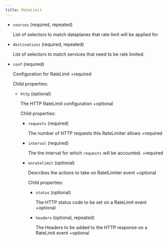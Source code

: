 ```yaml
---
title: RateLimit
---
```


- `sources` (required, repeated)

    List of selectors to match dataplanes that rate limit will be applied for

- `destinations` (required, repeated)

    List of selectors to match services that need to be rate limited.

- `conf` (required)

    Configuration for RateLimit
    +required

    Child properties:    
    
    - `http` (optional)
    
        The HTTP RateLimit configuration
        +optional
    
        Child properties:    
        
        - `requests` (required)
        
            The number of HTTP requests this RateLimiter allows
            +required    
        
        - `interval` (required)
        
            The the interval for which `requests` will be accounted.
            +required    
        
        - `onratelimit` (optional)
        
            Describes the actions to take on RatelLimiter event
            +optional
        
            Child properties:    
            
            - `status` (optional)
            
                The HTTP status code to be set on a RateLimit event
                +optional    
            
            - `headers` (optional, repeated)
            
                The Headers to be added to the HTTP response on a RateLimit event
                +optional

